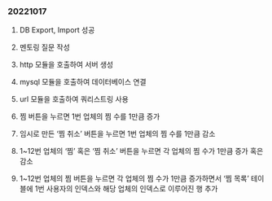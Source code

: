 ﻿### 20221017
1. DB Export, Import 성공

1. 멘토링 질문 작성

1. http 모듈을 호출하여 서버 생성

1. mysql 모듈을 호출하여 데이터베이스 연결

1. url 모듈을 호출하여 쿼리스트링 사용

1. 찜 버튼을 누르면 1번 업체의 찜 수를 1만큼 증가

1. 임시로 만든 ‘찜 취소’ 버튼을 누르면 1번 업체의 찜 수를 1만큼 감소

1. 1~12번 업체의 ‘찜’ 혹은 ‘찜 취소’ 버튼을 누르면 각 업체의 찜 수가 1만큼 증가 혹은 감소

1. 1~12번 업체의 찜 버튼을 누르면 각 업체의 찜 수가 1만큼 증가하면서 ‘찜 목록’ 테이블에 1번 사용자의 인덱스와 해당 업체의 인덱스로 이루어진 행 추가
